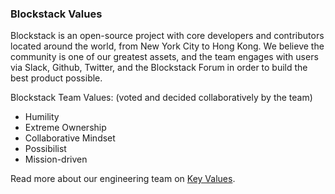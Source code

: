 ### Blockstack Values

Blockstack is an open-source project with core developers and contributors located around the world, from New York City to Hong Kong. We believe the community is one of our greatest assets, and the team engages with users via Slack, Github, Twitter, and the Blockstack Forum in order to build the best product possible.

Blockstack Team Values: (voted and decided collaboratively by the team)

- Humility
- Extreme Ownership
- Collaborative Mindset
- Possibilist
- Mission-driven

Read more about our engineering team on [Key Values](https://www.keyvalues.com/blockstack).<span id="openings">&nbsp;</span>

